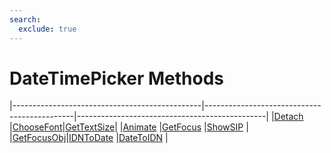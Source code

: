 ```yaml
---
search:
  exclude: true
---
```


<h1 class="heading"><span class="name">DateTimePicker Methods</span></h1>

|-----------------------------------------------|---------------------------------------------|-----------------------------------------------|
|[Detach](../methodorevents/detach.md)          |[ChooseFont](../methodorevents/choosefont.md)|[GetTextSize](../methodorevents/gettextsize.md)|
|[Animate](../methodorevents/animate.md)        |[GetFocus](../methodorevents/getfocus.md)    |[ShowSIP](../methodorevents/showsip.md)        |
|[GetFocusObj](../methodorevents/getfocusobj.md)|[IDNToDate](../methodorevents/idntodate.md)  |[DateToIDN](../methodorevents/datetoidn.md)    |
